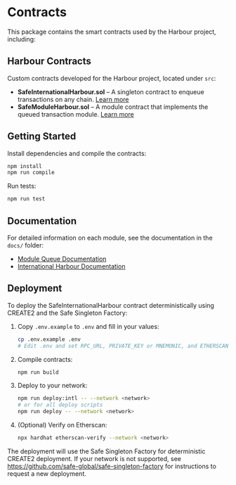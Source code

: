 # Contracts

This package contains the smart contracts used by the Harbour project, including:

## Harbour Contracts

Custom contracts developed for the Harbour project, located under `src`:

- **SafeInternationalHarbour.sol** – A singleton contract to enqueue transactions on any chain. [Learn more](docs/international-harbour.md)
- **SafeModuleHarbour.sol** – A module contract that implements the queued transaction module. [Learn more](docs/module-queue.md)

## Getting Started

Install dependencies and compile the contracts:

```bash
npm install
npm run compile
```

Run tests:

```bash
npm run test
```

## Documentation

For detailed information on each module, see the documentation in the `docs/` folder:

- [Module Queue Documentation](docs/module-queue.md)
- [International Harbour Documentation](docs/international-harbour.md)

## Deployment

To deploy the SafeInternationalHarbour contract deterministically using CREATE2 and the Safe Singleton Factory:

1. Copy `.env.example` to `.env` and fill in your values:

   ```bash
   cp .env.example .env
   # Edit .env and set RPC_URL, PRIVATE_KEY or MNEMONIC, and ETHERSCAN_API_KEY
   ```

2. Compile contracts:

   ```bash
   npm run build
   ```

3. Deploy to your network:

   ```bash
   npm run deploy:intl -- --network <network>
   # or for all deploy scripts
   npm run deploy -- --network <network>
   ```

4. (Optional) Verify on Etherscan:
   ```bash
   npx hardhat etherscan-verify --network <network>
   ```

The deployment will use the Safe Singleton Factory for deterministic CREATE2 deployment. If your network is not supported, see https://github.com/safe-global/safe-singleton-factory for instructions to request a new deployment.
